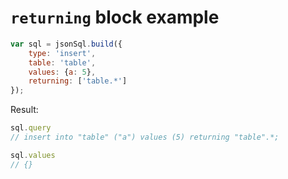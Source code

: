 # `returning` block example

``` js
var sql = jsonSql.build({
    type: 'insert',
    table: 'table',
    values: {a: 5},
    returning: ['table.*']
});
```

Result:

``` js
sql.query
// insert into "table" ("a") values (5) returning "table".*;

sql.values
// {}
```
